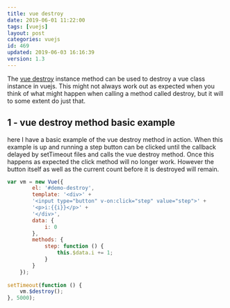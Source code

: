 ```yaml
---
title: vue destroy
date: 2019-06-01 11:22:00
tags: [vuejs]
layout: post
categories: vuejs
id: 469
updated: 2019-06-03 16:16:39
version: 1.3
---
```


The [vue destroy](https://vuejs.org/v2/api/#vm-destroy) instance method can be used to destroy a vue class instance in vuejs. This might not always work out as expected when you think of what might happen when calling a method called destroy, but it will to some extent do just that.

<!-- more -->

## 1 - vue destroy method basic example

here I have a basic example of the vue destroy method in action. When this example is up and running a step button can be clicked until the callback delayed by setTimeout files and calls the vue destroy method. Once this happens as expected the click method will no longer work. However the button itself as well as the current count before it is destroyed will remain.

```js
var vm = new Vue({
        el: '#demo-destroy',
        template: '<div>' +
        '<input type="button" v-on:click="step" value="step">' +
        '<p>i:{{i}}</p>' +
        '</div>',
        data: {
            i: 0
        },
        methods: {
            step: function () {
                this.$data.i += 1;
            }
        }
    });
 
setTimeout(function () {
    vm.$destroy();
}, 5000);
```
